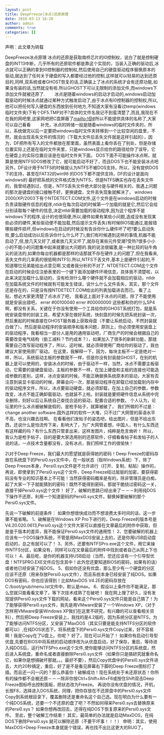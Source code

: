 ```yaml
---
layout: post
title: DeepFreeze(冰点)还原原理
date: 2010-03-13 16:20
author: admin
comments: true
categories: []
---
```

声明：此文章为转载

DeepFreeze冰点原理
冰点的还原是获取南桥芯片的I0控制权，说白了就是控制硬盘的INT13中断，几乎所有的还原软件都是靠这个实现的，当装入正确的驱动后,冰点就可以正确的拿到I0控制器的控制权,然后使用自己的硬盘驱动程序替换原本的驱动,就达到了任何关于硬盘的写入都要经过他的控制,这样就可以轻易的达到还原目的,同样,双系统或者GHOST恢复的话,正确装上了冰点的系统才会有还原功能,如果没有装的话,当然就没有啦.所以GHOST下可以无限制的添加文件,而windows下添加文件就被还原了.
　　冰点是随着windows的启动才启动的,windows启动加载驱动的时候冰点就通过某种方式触发启动了,由于冰点有I0控制器的控制权,所以,他可以把任何写入硬盘的东西放到任何地方,不知道大家有没看过temp(windows临时文件夹)下有个DF5.TMP对不?具体的文件名我记不到蛮清楚了,而且,我现在不在我的网吧里,这家网吧把C盘屏蔽了<a href="mailto:!@#$%$">mailto:!@#$%$</a>所以不能提供具体的名称了,大家可以自己看看
　　补充，冰点的转储一般是随着windows的临时文件夹的，所以，系统做完以后一定要把windows临时文件夹转移到一个比较空闲的盘里，不然，就会出现丢失文件的情况的（下载大文件后丢失文件就是这样引起的），因为，DF把所有写入的文件都放在那里面，虽然表面上看你丢在了别处，但是存储位置实际上还是在临时文件夹里，只是windows显示给你的路径给你了误导，它在硬盘上的实际位置应该是在临时文件夹下面。
DOS下面不可能操作冰点啊，就算是使用NTFSDOS修改了它，就可能启动不好了，而且DOS下也不能安装冰点吧另外，DF设计用于NTFS的时候就认为NTFS不被DOS支持，所以，没有提供DOS下的支持，甚至在FAT32的win98 的DOS下都不提供支持，DF的设计是面向windows的
最好把系统的文件格式改为NTFS，但是NTFS确实也存在丢失文件的，我曾经遇到过，但是，NTFS丢失文件绝大部分是与硬件相关的，我遇上问题的那次是键盘的接口接触不好，更换键盘，文件丢失现象就解决了，
windows 2000/XP/2003下有个NTDETECT.COM文件,这个文件是在windows启动的时候负责读取硬件信息的程序,ntldr在每次启动的时候第一个加载的就是它,然后它会给分别读取每个硬件的信息,决定ntldr需要加载的驱动程序,因为这个程序不是windows下的程序,设计的也很简便,所以,硬件如果有某些小问题,造成没有发现某些必须的硬件,某些驱动便不能加载,然后提示文件丢失(有时候BIOS能通过,能报错哪些硬件损坏,但windows在启动的时候没有告诉你什么硬件坏了吧?要么启动失败,要么启动成功以后告诉你什么什么坏了),我们有时候遇到这样的事情,机器不能启动了,但,放几天又好了,或者放几天又坏了,就存在某些元件受潮?受热?很多小小小的不能小的问题集中起来就要出大问题的.我的说法很偏激,是一种比较的钻牛角尖的说法的,如果你每台机器都是那样的话那就不存在硬件上的问题了,但在我看来,丢失文件的几率真的很低啊(NTFS).所以,NTFS下丢文件,基本上是硬件引起的,不知道哪位兄弟能给出点意见啊.又或者我分析的不对了.
NTDETECT.COM这个文件在启动的时候会往注册表里的一个键下面添加硬件环境信息，具体我不清楚啦，以此来决定加载什么驱动的，没有检测什么哪个硬件就不会加载相应的驱动，ntldr在加载系统文件的时候就有可能发生错误，说什么什么文件丢失，其实，那个文件还是存在的，只是没有按NTDETECT.COM给出的列表加载进去而已。
看了上贴，想必大家更清楚了点冰点了吧，
我看这上面对于冰点的问题，除了不能使用就是安装出错吧，
errer #00100040
errer #00000000
这些都和你的什么SP4啊，都没有关系，关键在于你没有使用一个工具给你的GHOST系统打包，就是系统安装盘带的封装工具，希望大家在做好系统，快刻盘的时候先把系统封装一次，然后重起的时候直接在GHOST服务器上获取母盘（不要让系统启动，不然封装就白做了）。然后是驱动程序的安装顺序和版本问题，原则上，你必须使用安装盘上的驱动程序，我看相当一部分人是用的通用驱动吧，厂商生产的时候会根据自己的需要改变电气结构（偷工减料？节约成本？），如果加入了很多的新鲜功能，那就需要自己改写驱动程序了，所以，这时候，就必须得使用厂商给你的驱动了，我也建议大家使用原厂驱动。
在这里，我解释一下，因为，每块主板不一定是绝对一样，所以，系统驱动主板的参数就不一样，但是你没有封装就GHOST，在别的机器上是可以使用的，安装冰点的时候，由于驱动不一样，当然，冰点不需要主板驱动，它需要的是硬盘驱动，主板的参数不一样，在加上硬盘和主板的连接也可能造成参数的差别，这样，冰点安装的时候，不能正确替换系统原本的驱动，大家有否注意到装显卡驱动的时候，屏幕会闪一次，那是驱动程序在卸载已经加载到内存中的驱动程序文件，所以，冰点要驱动硬盘，就必须卸载，在加上自己的参数，参数改变，冰点不能正确卸载驱动，也就装不上啦。封装就是要把硬件信息从系统中完全删除，刻好以后让系统自己查找合适的驱动，配置合适的参数。
个人认为，论坛里的什么冰点被破解是假的，是枪手帖子，就算被破了， 我们所做的不过是：change another software.国外这样的软件一大堆，只不过广大网管的英语水平不高，也没兴趣去找啊。
在看看他们发帖子的姿态吧，给出图片，但是不给出东西，还说什么是怕流传下来，影响大了，为广大网管着想，中国人，有什么东西还有这样藏的吗？有什么东西只管拿出来，这样发图片，纯粹是危言耸听！
所以，我认为是枪手帖子，目的是要大家选用别的还原软件，仔细看看帖子和发帖子的人说的话，一点技术含量都没有，没有冰点，我们照样工作的很愉快！

2\对于Deep Freeze，我们最大的愿望就是获得她的密码！Deep Freeze的密码存放在系统盘下的Persi0.sys文件中，在一般状态（指Windows系统）下，除了Deep Freeze本身，Persi0.sys文件是不允许进行（打开、复制、粘贴）操作的，再说，即使拿到了Persi0.sys这个文件，Deep Freeze经过层层的加密，要获得密码没有专业的知识基本上不可能！当然获得密码概率是有的，除非管理员是白痴，起了大家一下子就能猜到的密码！既然不能得到密码，那就干脆绕过密码这一关，直接干掉Persi0.sys这个文件！
好了，破解的思路已经出来了－－－利用纯DOS下操作不还原，利用一个知道密码的Persi0.sys文件，替换掉要破解的那个Persi0.sys文件。

先说一下破解的前提条件：
如果你想很快成功而不想浪费太多时间的话，这一步骤不能省略。
1、破解是在Windows XP Pro下进行的，Deep Freeze的版本号是V4.20.020.0613,Persi0.sys这个文件大家可以直接在文章最后的附件中获取，但是鉴于版本的差异，我不能保证Persi0.sys文件的通用性！
2、您要破解的机器上应该有一个DOS操作系统，不管是用MaxDOS安装上去的，还是你用USB启动盘启动的，总之有就可以了！
3、另外，还要有NTFSPro.exe这个文件，用它来操作NTFS分区，如果没有，同样可以在文章最后的附件中找到或者自己从网上下也可以！
4、最后呢，是你的机器支持USB启动（当然，您还应该有一个引导型优盘！NTFSPRO.EXE文件应包含其中！此外您还要知道BIOS的密码，如果有的话）或者他已经安装了纯DOS。
5、假如你还没有优盘，那么至少有一个硬盘的分区应该不还原（用来存放Persi0.sys文件），而且系统本身已经安装了纯DOS。如果DOS有密码，你也应该得到！比如MaxDOS V4.2E的密码存放在C:/boot/grub/menu.lst文件中，默认是max。
6、假设以上条件你不能满足，那么您就只能看看文章了。等下次技术成熟了在破吧！
我在网上搜了好久，没有发现提供Persi0.sys文件下载的网站，看来这个Persi0.sys文件只能是自己搞了！为了能够获得Persi0.sys文件，我先是用VMware安装了一个Windows XP，（对于怎样用VMware安装Windows XP我们在这里不研究，有兴趣的可以查看相关资料），然后把Deep Freeze安装上，我找的是4.2版的，因为系统分区是NTFS，为了能够访问NTFS分区，又安装了MaxDOS（其实只要是能支持NTFS分区的软件都可以）,在纯DOS状态下，将系统盘下的Persi0.sys文件Copy过来，好不容易啊！我是Copy在了U盘上。你呢？
好了，现在可以开始了！
如果你有启动引导型优盘,先要在BIOS中将系统的启动顺序改为从优盘启动，好了保存，重启，等待进入纯DOS后，运行NTFSPro.exe这个文件,使你能够访问NTFS分区的系统盘，然后进入系统盘，重命名或者直接删除Persi0.sys文件（如果你只是搞研究就重命名它，如果你是想搞破坏那就。。。最好不要），然后Copy优盘中的Persi0.sys文件进去，大约20秒搞定，重启，好了是不是看见屏幕右下脚的Deep Freeze图标打了插，而且还一闪一闪的？那么恭喜你！破解成功！现在系统处于未还原状态！你所有的操作都不会被还原－－－除非你按Ctrl+Shift+Alt+F6或按住Shift双击Deep Freeze图标呼出控制面板，把状态改为Freeze。
再说你没有优盘的情况，开机，长按F8，选择进入DOS系统，同理，把你存放在不还原盘中的Persi0.sys文件Copy到系统根目录下，覆盖删除还是重命名这个自己选。现在明白为什么要有一个纯DOS系统，还要一个不还原的盘了吧？不然如何得来Persi0.sys去替换原来的Persi0.sys？
如果你想再改回去，还得在纯DOS下恢复原来的Persi0.sys文件。
至此，整个破解工作结束！
其实，最简单的办法就是启动MaxDOS，在纯DOS下删除Persi0.sys 就可以解除还原（不要干坏事！！！）
申明：其实，使用MaxDOS+Deep Freeze本身就是个错误，再也找不出比这更大的BUG了。
